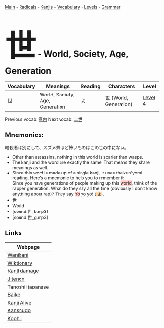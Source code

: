 <style> bigfont {font-size: 100px}</style>
[Main](../README.md) -
[Radicals](../radicals.md) -
[Kanjis](../kanjis.md) -
[Vocabulary](../vocabulary.md) -
[Levels](../levels.md) -
[Grammar](../grammar.md)
# <bigfont> 世</bigfont> - World, Society, Age, Generation 

| Vocabulary | Meanings | Reading | Characters | Level |
| --- | --- | --- | --- | --- |
| 世 | World, Society, Age, Generation | よ |  [世](../kanjis/世.md) (World, Generation) | [Level 4](../levels/wk_level4.md) |

Previous vocab: [車内](車内.md) Next vocab: [二世](二世.md) 

## Mnemonics:
暗殺者は別にして、スズメ蜂ほど怖いものはこの世の中にない。
* Other than assassins, nothing in this world is scarier than wasps.
* The kanji and the word are exactly the same. That means they share meanings as well.
* Since this word is made up of a single kanji, it uses the kun'yomi reading. Here's a mnemonic to help you to remember it: <br />Since you have generations of people making up this <span style="background-color:#ffcccb"> world</span>, think of the rapper generation. What do they say all the time (obviously I don't know anything about rap)? They say <span style="background-color:#ffcccb"> Yo</span> yo yo! (<span style="background-color:#fed8b1"> [よ](https://jisho.org/search/よ)</span>).
* 世
* World
* [sound:世_b.mp3]
* [sound:世_g.mp3]


## Links 

| Webpage |
| --- |
| [Wanikani          ](https://www.wanikani.com/kanji/世) |
| [Wiktionary        ](https://en.wiktionary.org/wiki/世) |
| [Kanji damage      ](http://www.kanjidamage.com/kanji/search?utf8=✓&q=世) |
| [Jitenon           ](https://jitenon.com/kanji/世) |
| [Tanoshii japanese ](https://www.tanoshiijapanese.com/dictionary/kanji.cfm?k=世) |
| [Baike             ](https://baike.baidu.com/item/世) |
| [Kanji Alive       ](https://app.kanjialive.com/世) |
| [Kanshudo          ](https://www.kanshudo.com/searchmn?q=世) |
| [Koohii            ](https://kanji.koohii.com/study/kanji/世) |

